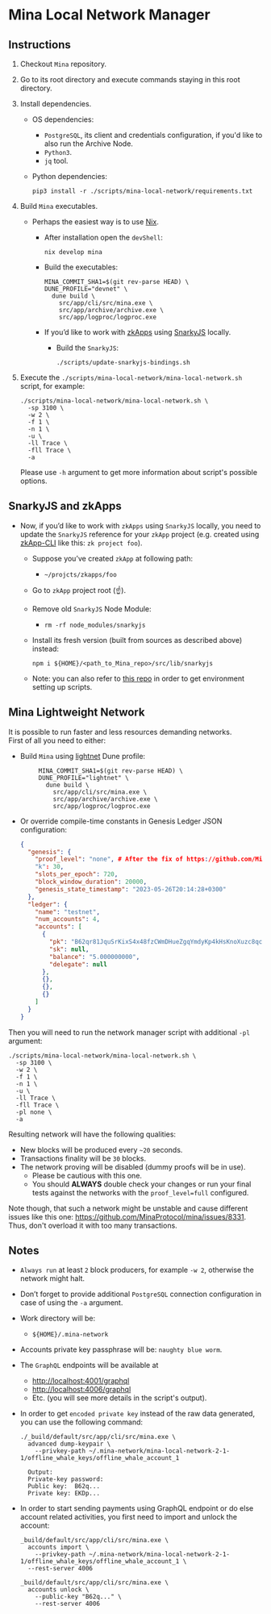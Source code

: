 # Mina Local Network Manager

## Instructions

1. Checkout `Mina` repository.
2. Go to its root directory and execute commands staying in this root directory.
3. Install dependencies.

   - OS dependencies:
     - `PostgreSQL`, its client and credentials configuration, if you'd like to also run the Archive Node.
     - `Python3`.
     - `jq` tool.
   - Python dependencies:

     ```shell
     pip3 install -r ./scripts/mina-local-network/requirements.txt
     ```

4. Build `Mina` executables.

   - Perhaps the easiest way is to use [Nix](https://github.com/MinaProtocol/mina/tree/develop/nix).

     - After installation open the `devShell`:

       ```shell
       nix develop mina
       ```

     - Build the executables:

       ```shell
       MINA_COMMIT_SHA1=$(git rev-parse HEAD) \
       DUNE_PROFILE="devnet" \
         dune build \
           src/app/cli/src/mina.exe \
           src/app/archive/archive.exe \
           src/app/logproc/logproc.exe
       ```

     - If you’d like to work with [zkApps](https://github.com/MinaProtocol/MIPs/blob/main/MIPS/mip-zkapps.md) using [SnarkyJS](https://github.com/o1-labs/snarkyjs) locally.

       - Build the `SnarkyJS`:

         ```shell
         ./scripts/update-snarkyjs-bindings.sh
         ```

5. Execute the `./scripts/mina-local-network/mina-local-network.sh` script, for example:

   ```shell
   ./scripts/mina-local-network/mina-local-network.sh \
     -sp 3100 \
     -w 2 \
     -f 1 \
     -n 1 \
     -u \
     -ll Trace \
     -fll Trace \
     -a
   ```

   Please use `-h` argument to get more information about script's possible options.

## SnarkyJS and zkApps

- Now, if you’d like to work with `zkApps` using `SnarkyJS` locally, you need to update the `SnarkyJS` reference for your `zkApp` project (e.g. created using [zkApp-CLI](https://github.com/o1-labs/zkapp-cli) like this: `zk project foo`).

  - Suppose you’ve created `zkApp` at following path:
    - `~/projcts/zkapps/foo`
  - Go to `zkApp` project root (☝️).
  - Remove old `SnarkyJS` Node Module:
    - `rm -rf node_modules/snarkyjs`
  - Install its fresh version (built from sources as described above) instead:

    ```shell
    npm i ${HOME}/<path_to_Mina_repo>/src/lib/snarkyjs
    ```

  - Note: you can also refer to [this repo](https://github.com/o1-labs/e2e-zkapp/) in order to get environment setting up scripts.

## Mina Lightweight Network

It is possible to run faster and less resources demanding networks.  
First of all you need to either:

- Build `Mina` using [lightnet](https://github.com/MinaProtocol/mina/tree/develop/src/config/lightnet.mlh) Dune profile:

  ```shell
       MINA_COMMIT_SHA1=$(git rev-parse HEAD) \
       DUNE_PROFILE="lightnet" \
         dune build \
           src/app/cli/src/mina.exe \
           src/app/archive/archive.exe \
           src/app/logproc/logproc.exe
  ```

- Or override compile-time constants in Genesis Ledger JSON configuration:

  ```json
  {
    "genesis": {
      "proof_level": "none", # After the fix of https://github.com/MinaProtocol/mina/issues/13289
      "k": 30,
      "slots_per_epoch": 720,
      "block_window_duration": 20000,
      "genesis_state_timestamp": "2023-05-26T20:14:28+0300"
    },
    "ledger": {
      "name": "testnet",
      "num_accounts": 4,
      "accounts": [
        {
          "pk": "B62qr81JquSrKixS4x48fzCWmDHueZgqYmdyKp4kHsKnoXuzc8qcE9g",
          "sk": null,
          "balance": "5.000000000",
          "delegate": null
        },
        {},
        {},
        {}
      ]
    }
  }
  ```

Then you will need to run the network manager script with additional `-pl` argument:

```shell
./scripts/mina-local-network/mina-local-network.sh \
  -sp 3100 \
  -w 2 \
  -f 1 \
  -n 1 \
  -u \
  -ll Trace \
  -fll Trace \
  -pl none \
  -a
```

Resulting network will have the following qualities:

- New blocks will be produced every `~20` seconds.
- Transactions finality will be `30` blocks.
- The network proving will be disabled (dummy proofs will be in use).
  - Please be cautious with this one.
  - You should **ALWAYS** double check your changes or run your final tests against the networks with the `proof_level=full` configured.

Note though, that such a network might be unstable and cause different issues like this one: https://github.com/MinaProtocol/mina/issues/8331.  
Thus, don't overload it with too many transactions.

## Notes

- `Always run` at least `2` block producers, for example `-w 2`, otherwise the network might halt.
- Don’t forget to provide additional `PostgreSQL` connection configuration in case of using the `-a` argument.
- Work directory will be:
  - `${HOME}/.mina-network`
- Accounts private key passphrase will be: `naughty blue worm`.
- The `GraphQL` endpoints will be available at
  - [http://localhost:4001/graphql](http://localhost:4001/graphql)
  - [http://localhost:4006/graphql](http://localhost:4006/graphql)
  - Etc. (you will see more details in the script's output).
- In order to get `encoded private key` instead of the raw data generated, you can use the following command:

  ```shell
  ./_build/default/src/app/cli/src/mina.exe \
    advanced dump-keypair \
      --privkey-path ~/.mina-network/mina-local-network-2-1-1/offline_whale_keys/offline_whale_account_1

    Output:
    Private-key password:
    Public key:  B62q...
    Private key: EKDp...
  ```

- In order to start sending payments using GraphQL endpoint or do else account related activities, you first need to import and unlock the account:

  ```shell
  _build/default/src/app/cli/src/mina.exe \
    accounts import \
      --privkey-path ~/.mina-network/mina-local-network-2-1-1/offline_whale_keys/offline_whale_account_1 \
    --rest-server 4006

  _build/default/src/app/cli/src/mina.exe \
    accounts unlock \
      --public-key "B62q..." \
      --rest-server 4006
  ```
